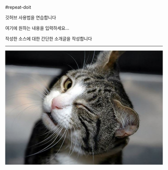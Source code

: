 #repeat-doit

깃허브 사용법을 연습합니다

여기에 원하는 내용을 입력하세요...

작성한 소스에 대한 간단한 소개글을 작성합니다

---
![고양이 이미지](./imgaes/양이.jpg)
